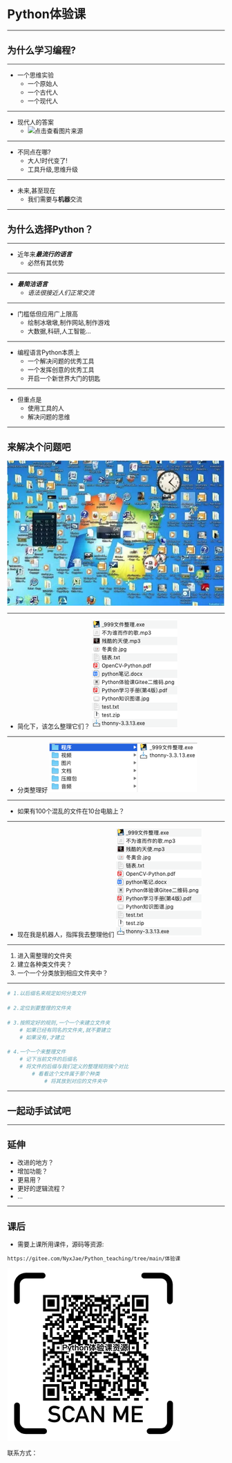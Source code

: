 # Python体验课
---
## 为什么学习编程?
---
* 一个思维实验
	* 一个原始人
	* 一个古代人
	* 一个现代人
  
---
* 现代人的答案
	* ![](https://gimg2.baidu.com/image_search/src=http%3A%2F%2Fdingyue.ws.126.net%2F2022%2F0227%2F4eabf298g00r7xvr5029wc000dw0090g.gif&refer=http%3A%2F%2Fdingyue.ws.126.net&app=2002&size=f9999,10000&q=a80&n=0&g=0n&fmt=auto?sec=1650648689&t=a232c5e37965a8b96b1856edb0621eb6 "点击查看图片来源")
  
---
* 不同点在哪?
	* 大人!时代变了!
	* 工具升级,思维升级

---
* 未来,甚至现在
	* 我们需要与**机器**交流
---
## 为什么选择Python？
---
* 近年来***最流行的语言***
	* 必然有其优势
---
*  ***最简洁语言***
	* *语法很接近人们正常交流*
---
* 门槛低但应用广上限高
	- 绘制冰墩墩,制作网站,制作游戏  
	- 大数据,科研,人工智能... 
---
- 编程语言Python本质上
	- 一个解决问题的优秀工具
	- 一个发挥创意的优秀工具
	- 开启一个新世界大门的钥匙
---
- 但重点是
	- 使用工具的人
	- 解决问题的思维
---
## 来解决个问题吧
![](演示文件夹/混乱的桌面.png)

---
- 简化下，该怎么整理它们？
![](演示文件夹/%E6%B7%B7%E4%B9%B1%E7%9A%84%E6%96%87%E4%BB%B6%E5%A4%B9.png)

---
- 分类整理好
![](演示文件夹/%E6%95%B4%E7%90%86%E5%A5%BD%E7%9A%84%E6%96%87%E4%BB%B6%E5%A4%B9.png)
---
- 如果有100个混乱的文件在10台电脑上？

---
- 现在我是机器人，指挥我去整理他们
![](演示文件夹/混乱的文件夹.png)

---
1. 进入需整理的文件夹
2. 建立各种类文件夹？
3. 一个一个分类放到相应文件夹中？
---
```Python
# 1.以后缀名来规定如何分类文件

# 2.定位到要整理的文件夹

# 3.按照定好的规则,一个一个来建立文件夹
	# 如果已经有同名的文件夹,就不要建立
	# 如果没有,才建立

# 4.一个一个来整理文件
	# 记下当前文件的后缀名
	# 将文件的后缀与我们定义的整理规则挨个对比
		# 看看这个文件属于那个种类
			# 将其放到对应的文件夹中
```
---
## 一起动手试试吧

---
## 延伸
- 改进的地方？
- 增加功能？
- 更易用？
- 更好的逻辑流程？
- ...
 
---
## 课后
- 需要上课所用课件，源码等资源:
```
https://gitee.com/NyxJae/Python_teaching/tree/main/体验课
```
![](演示文件夹/Python体验课Gitee二维码.png)

联系方式：